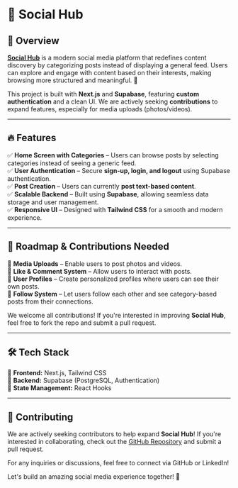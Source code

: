 # 📱 Social Hub

## 🌟 Overview

[**Social Hub**](https://resilient-faloodeh-8e9e35.netlify.app/) is a modern social media platform that redefines content discovery by categorizing posts instead of displaying a general feed. Users can explore and engage with content based on their interests, making browsing more structured and meaningful. 🚀

This project is built with **Next.js** and **Supabase**, featuring **custom authentication** and a clean UI. We are actively seeking **contributions** to expand features, especially for media uploads (photos/videos). 

---

## 🔥 Features

✅ **Home Screen with Categories** – Users can browse posts by selecting categories instead of seeing a generic feed.  
✅ **User Authentication** – Secure **sign-up, login, and logout** using Supabase authentication.  
✅ **Post Creation** – Users can currently **post text-based content**.  
✅ **Scalable Backend** – Built using **Supabase**, allowing seamless data storage and user management.  
✅ **Responsive UI** – Designed with **Tailwind CSS** for a smooth and modern experience.  

---

## 🚀 Roadmap & Contributions Needed

🔹 **Media Uploads** – Enable users to post photos and videos.  
🔹 **Like & Comment System** – Allow users to interact with posts.  
🔹 **User Profiles** – Create personalized profiles where users can see their own posts.  
🔹 **Follow System** – Let users follow each other and see category-based posts from their connections.  

We welcome all contributions! If you're interested in improving **Social Hub**, feel free to fork the repo and submit a pull request. 

---

## 🛠 Tech Stack

🔹 **Frontend:** Next.js, Tailwind CSS  
🔹 **Backend:** Supabase (PostgreSQL, Authentication)  
🔹 **State Management:** React Hooks  

---


## 🤝 Contributing
We are actively seeking contributors to help expand **Social Hub**! If you're interested in collaborating, check out the [GitHub Repository](https://github.com/SHAIK-07/Social_Hub) and submit a pull request.

For any inquiries or discussions, feel free to connect via GitHub or LinkedIn!

Let's build an amazing social media experience together! 🚀


